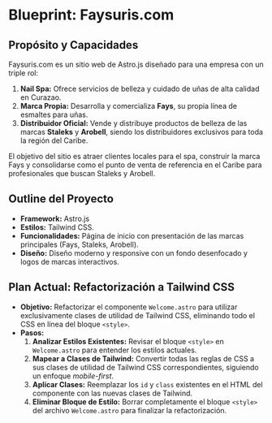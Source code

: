 
# Blueprint: Faysuris.com

## Propósito y Capacidades

Faysuris.com es un sitio web de Astro.js diseñado para una empresa con un triple rol:

1.  **Nail Spa:** Ofrece servicios de belleza y cuidado de uñas de alta calidad en Curazao.
2.  **Marca Propia:** Desarrolla y comercializa **Fays**, su propia línea de esmaltes para uñas.
3.  **Distribuidor Oficial:** Vende y distribuye productos de belleza de las marcas **Staleks** y **Arobell**, siendo los distribuidores exclusivos para toda la región del Caribe.

El objetivo del sitio es atraer clientes locales para el spa, construir la marca Fays y consolidarse como el punto de venta de referencia en el Caribe para profesionales que buscan Staleks y Arobell.

## Outline del Proyecto

*   **Framework:** Astro.js
*   **Estilos:** Tailwind CSS.
*   **Funcionalidades:** Página de inicio con presentación de las marcas principales (Fays, Staleks, Arobell).
*   **Diseño:** Diseño moderno y responsive con un fondo desenfocado y logos de marcas interactivos.

## Plan Actual: Refactorización a Tailwind CSS

*   **Objetivo:** Refactorizar el componente `Welcome.astro` para utilizar exclusivamente clases de utilidad de Tailwind CSS, eliminando todo el CSS en línea del bloque `<style>`.
*   **Pasos:**
    1.  **Analizar Estilos Existentes:** Revisar el bloque `<style>` en `Welcome.astro` para entender los estilos actuales.
    2.  **Mapear a Clases de Tailwind:** Convertir todas las reglas de CSS a sus clases de utilidad de Tailwind CSS correspondientes, siguiendo un enfoque *mobile-first*.
    3.  **Aplicar Clases:** Reemplazar los `id` y `class` existentes en el HTML del componente con las nuevas clases de Tailwind.
    4.  **Eliminar Bloque de Estilo:** Borrar completamente el bloque `<style>` del archivo `Welcome.astro` para finalizar la refactorización.
